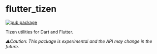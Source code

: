 # flutter_tizen

[![pub package](https://img.shields.io/pub/v/flutter_tizen.svg)](https://pub.dev/packages/flutter_tizen)

Tizen utilities for Dart and Flutter.

_⚠️Caution: This package is experimental and the API may change in the future._
